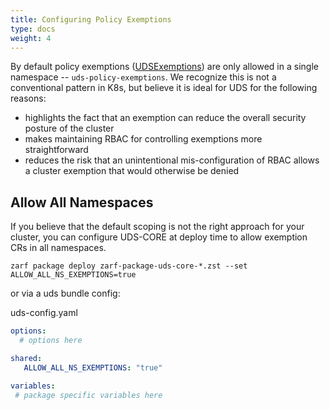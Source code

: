 ```yaml
---
title: Configuring Policy Exemptions
type: docs
weight: 4
---
```


By default policy exemptions ([UDSExemptions](https://github.com/defenseunicorns/uds-core/blob/uds-docs/src/pepr/operator/crd/generated/exemption-v1alpha1.ts)) are only allowed in a single namespace -- `uds-policy-exemptions`. We recognize this is not a conventional pattern in K8s, but believe it is ideal for UDS for the following reasons:

- highlights the fact that an exemption can reduce the overall security posture of the cluster
- makes maintaining RBAC for controlling exemptions more straightforward
- reduces the risk that an unintentional mis-configuration of RBAC allows a cluster exemption that would otherwise be denied

## Allow All Namespaces

If you believe that the default scoping is not the right approach for your cluster, you can configure UDS-CORE at deploy time to allow exemption CRs in all namespaces.

`zarf package deploy zarf-package-uds-core-*.zst --set ALLOW_ALL_NS_EXEMPTIONS=true`

or via a uds bundle config:

uds-config.yaml

```yaml
options:
  # options here

shared:
   ALLOW_ALL_NS_EXEMPTIONS: "true"

variables:
 # package specific variables here

```
